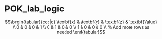 # POK_lab_logic
$$\begin{tabular}{ccc|c}
\textbf{x} & \textbf{y} & \textbf{z} & \textbf{Value} \\
0 & 0 & 0 & 1 \\
0 & 1 & 0 & 0 \\
1 & 0 & 0 & 0 \\
% Add more rows as needed
\end{tabular}$$
